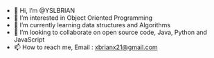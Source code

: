 - 👋 Hi, I’m @YSLBRIAN
- 👀 I’m interested in Object Oriented Programming
- 🌱 I’m currently learning data structures and Algorithms
- 💞️ I’m looking to collaborate on open source code, Java, Python and JavaScript
- 📫 How to reach me, Email : xbrianx21@gmail.com

<!---
YSLBRIAN/YSLBRIAN is a ✨ special ✨ repository because its `README.md` (this file) appears on your GitHub profile.
You can click the Preview link to take a look at your changes.
--->
